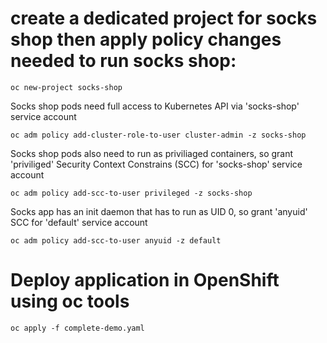 # create a dedicated project for socks shop then apply policy changes needed to run socks shop:

```
oc new-project socks-shop
```
Socks shop pods need full access to Kubernetes API via 'socks-shop' service account
```
oc adm policy add-cluster-role-to-user cluster-admin -z socks-shop
```
Socks shop pods also need to run as priviliaged containers, so grant 'priviliged' Security Context Constrains (SCC) for 'socks-shop' service account
```
oc adm policy add-scc-to-user privileged -z socks-shop
```
Socks app has an init daemon that has to run as UID 0, so grant 'anyuid' SCC for 'default' service account
```
oc adm policy add-scc-to-user anyuid -z default
```

# Deploy application in OpenShift using oc tools
```
oc apply -f complete-demo.yaml 
```
